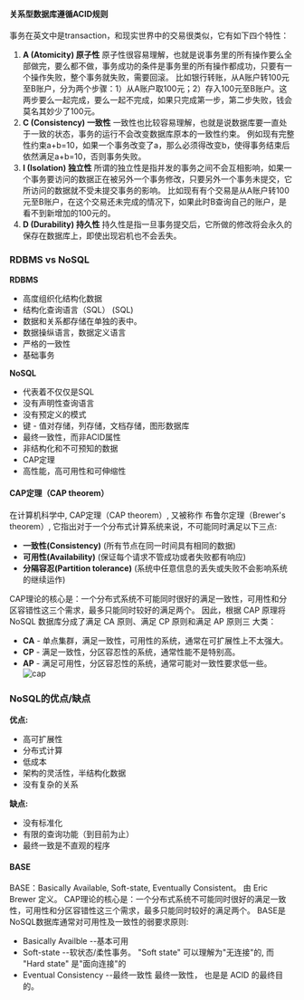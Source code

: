 
#### 关系型数据库遵循ACID规则
事务在英文中是transaction，和现实世界中的交易很类似，它有如下四个特性：
1. **A (Atomicity) 原子性**
原子性很容易理解，也就是说事务里的所有操作要么全部做完，要么都不做，事务成功的条件是事务里的所有操作都成功，只要有一个操作失败，整个事务就失败，需要回滚。
比如银行转账，从A账户转100元至B账户，分为两个步骤：1）从A账户取100元；2）存入100元至B账户。这两步要么一起完成，要么一起不完成，如果只完成第一步，第二步失败，钱会莫名其妙少了100元。
2. **C (Consistency) 一致性**
一致性也比较容易理解，也就是说数据库要一直处于一致的状态，事务的运行不会改变数据库原本的一致性约束。
例如现有完整性约束a+b=10，如果一个事务改变了a，那么必须得改变b，使得事务结束后依然满足a+b=10，否则事务失败。
3. **I (Isolation) 独立性**
所谓的独立性是指并发的事务之间不会互相影响，如果一个事务要访问的数据正在被另外一个事务修改，只要另外一个事务未提交，它所访问的数据就不受未提交事务的影响。
比如现有有个交易是从A账户转100元至B账户，在这个交易还未完成的情况下，如果此时B查询自己的账户，是看不到新增加的100元的。
4. **D (Durability) 持久性**
持久性是指一旦事务提交后，它所做的修改将会永久的保存在数据库上，即使出现宕机也不会丢失。

### RDBMS vs NoSQL
**RDBMS** 
- 高度组织化结构化数据 
- 结构化查询语言（SQL） (SQL) 
- 数据和关系都存储在单独的表中。 
- 数据操纵语言，数据定义语言 
- 严格的一致性
- 基础事务

**NoSQL** 
- 代表着不仅仅是SQL
- 没有声明性查询语言
- 没有预定义的模式
- 键 - 值对存储，列存储，文档存储，图形数据库
- 最终一致性，而非ACID属性
- 非结构化和不可预知的数据
- CAP定理 
- 高性能，高可用性和可伸缩性

#### CAP定理（CAP theorem）
在计算机科学中, CAP定理（CAP theorem）, 又被称作 布鲁尔定理（Brewer's theorem）, 它指出对于一个分布式计算系统来说，不可能同时满足以下三点:

- **一致性(Consistency)** (所有节点在同一时间具有相同的数据)
- **可用性(Availability)** (保证每个请求不管成功或者失败都有响应)
- **分隔容忍(Partition tolerance)** (系统中任意信息的丢失或失败不会影响系统的继续运作)

CAP理论的核心是：一个分布式系统不可能同时很好的满足一致性，可用性和分区容错性这三个需求，最多只能同时较好的满足两个。
因此，根据 CAP 原理将 NoSQL 数据库分成了满足 CA 原则、满足 CP 原则和满足 AP 原则三 大类：
- **CA** - 单点集群，满足一致性，可用性的系统，通常在可扩展性上不太强大。
- **CP** - 满足一致性，分区容忍性的系统，通常性能不是特别高。
- **AP** - 满足可用性，分区容忍性的系统，通常可能对一致性要求低一些。
![cap](./pic/cap-theoram-image.png)

### NoSQL的优点/缺点
**优点:**
- 高可扩展性
- 分布式计算
- 低成本
- 架构的灵活性，半结构化数据
- 没有复杂的关系

**缺点:**
- 没有标准化
- 有限的查询功能（到目前为止）
- 最终一致是不直观的程序

#### BASE
BASE：Basically Available, Soft-state, Eventually Consistent。 由 Eric Brewer 定义。
CAP理论的核心是：一个分布式系统不可能同时很好的满足一致性，可用性和分区容错性这三个需求，最多只能同时较好的满足两个。
BASE是NoSQL数据库通常对可用性及一致性的弱要求原则:
- Basically Availble --基本可用
- Soft-state --软状态/柔性事务。 "Soft state" 可以理解为"无连接"的, 而 "Hard state" 是"面向连接"的
- Eventual Consistency --最终一致性 最终一致性， 也是是 ACID 的最终目的。


